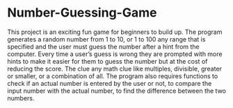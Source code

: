 # Number-Guessing-Game
This project is an exciting fun game for beginners to build up. The program generates a random number from 1 to 10, or 1 to 100 any range that is specified and the user must guess the number after a hint from the computer. Every time a user’s guess is wrong they are prompted with more hints to make it easier for them to guess the number but at the cost of reducing the score. The clue any math clue like multiples, divisible, greater or smaller, or a combination of all.   The program also requires functions to check if an actual number is entered by the user or not, to compare the input number with the actual number, to find the difference between the two numbers. 
